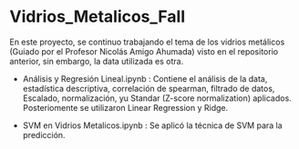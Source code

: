 # Vidrios_Metalicos_Fall

En este proyecto, se continuo trabajando el tema de los vidrios metálicos (Guiado por el Profesor Nicolás Amigo Ahumada) visto en el repositorio anterior, sin embargo, la data utilizada es otra.  

- Análisis y Regresión Lineal.ipynb : Contiene el análisis de la data, estadística descriptiva, correlación de spearman, filtrado de datos,  Escalado, normalización, yu Standar (Z-score normalization) aplicados. Posteriomente se utilizaron Linear Regression  y Ridge.

- SVM en Vidrios Metalicos.ipynb : Se aplicó la técnica de SVM para la predicción.


